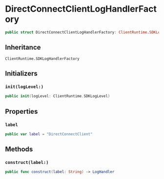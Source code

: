 # DirectConnectClientLogHandlerFactory

``` swift
public struct DirectConnectClientLogHandlerFactory: ClientRuntime.SDKLogHandlerFactory 
```

## Inheritance

`ClientRuntime.SDKLogHandlerFactory`

## Initializers

### `init(logLevel:)`

``` swift
public init(logLevel: ClientRuntime.SDKLogLevel) 
```

## Properties

### `label`

``` swift
public var label = "DirectConnectClient"
```

## Methods

### `construct(label:)`

``` swift
public func construct(label: String) -> LogHandler 
```
